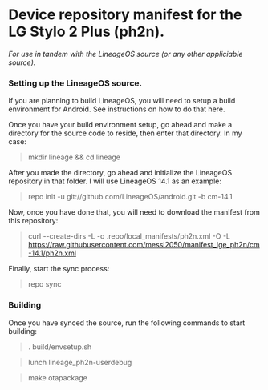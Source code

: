# Device repository manifest for the LG Stylo 2 Plus (ph2n).

*For use in tandem with the LineageOS source (or any other appliciable source).*

### Setting up the LineageOS source.
If you are planning to build LineageOS, you will need to setup a build environment for Android. See instructions on how to do that here.

Once you have your build environment setup, go ahead and make a directory for the source code to reside, then enter that directory. In my case:
>mkdir lineage && cd lineage

After you made the directory, go ahead and initialize the LineageOS repository in that folder. I will use LineageOS 14.1 as an example:
>repo init -u git://github.com/LineageOS/android.git -b cm-14.1

Now, once you have done that, you will need to download the manifest from this repository:
>curl --create-dirs -L -o .repo/local_manifests/ph2n.xml -O -L https://raw.githubusercontent.com/messi2050/manifest_lge_ph2n/cm-14.1/ph2n.xml

Finally, start the sync process:
>repo sync


### Building
Once you have synced the source, run the following commands to start building:
>. build/envsetup.sh

>lunch lineage_ph2n-userdebug

>make otapackage
